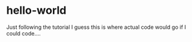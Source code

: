 # hello-world
Just following the tutorial
I guess this is where actual code would go if I could code....

